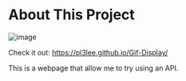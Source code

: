 # About This Project
![image](https://user-images.githubusercontent.com/64212628/170847970-e082e5e6-ab28-4ad7-ad52-dc9d7ccbb63d.png)

Check it out: https://pl3lee.github.io/Gif-Display/

This is a webpage that allow me to try using an API.

